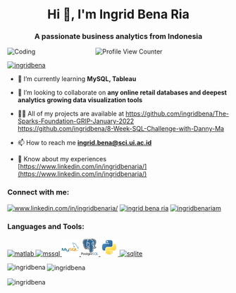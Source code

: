 <h1 align="center">Hi 👋, I'm Ingrid Bena Ria</h1>
<h3 align="center">A passionate business analytics from Indonesia</h3>

![Profile View Counter](https://komarev.com/ghpvc/?username=ingridbena)
<img align="left" alt="Coding" width="200" src="https://media.tenor.com/images/7f24da60ef53d2bfebfb5a30ce56c36c/tenor.gif">

<p align="left"> <a href="https://github.com/ryo-ma/github-profile-trophy"><img src="https://github-profile-trophy.vercel.app/?username=ingridbena" alt="ingridbena" /></a> </p>

- 🌱 I’m currently learning **MySQL, Tableau**

- 👯 I’m looking to collaborate on **any online retail databases and deepest analytics growing data visualization tools**

- 👨‍💻 All of my projects are available at <https://github.com/ingridbena/The-Sparks-Foundation-GRIP-January-2022> <https://github.com/ingridbena/8-Week-SQL-Challenge-with-Danny-Ma>

- 📫 How to reach me **ingrid.bena@sci.ui.ac.id**

- 📄 Know about my experiences [https://www.linkedin.com/in/ingridbenaria/](https://www.linkedin.com/in/ingridbenaria/)

<h3 align="left">Connect with me:</h3>
<p align="left">
<a href="https://linkedin.com/in/www.linkedin.com/in/ingridbenaria/" target="blank"><img align="center" src="https://raw.githubusercontent.com/rahuldkjain/github-profile-readme-generator/master/src/images/icons/Social/linked-in-alt.svg" alt="www.linkedin.com/in/ingridbenaria/" height="30" width="40" /></a>
<a href="https://fb.com/ingrid bena ria" target="blank"><img align="center" src="https://raw.githubusercontent.com/rahuldkjain/github-profile-readme-generator/master/src/images/icons/Social/facebook.svg" alt="ingrid bena ria" height="30" width="40" /></a>
<a href="https://instagram.com/ingridbenariam" target="blank"><img align="center" src="https://raw.githubusercontent.com/rahuldkjain/github-profile-readme-generator/master/src/images/icons/Social/instagram.svg" alt="ingridbenariam" height="30" width="40" /></a>
</p>

<h3 align="left">Languages and Tools:</h3>
<p align="left"> <a href="https://www.mathworks.com/" target="_blank" rel="noreferrer"> <img src="https://upload.wikimedia.org/wikipedia/commons/2/21/Matlab_Logo.png" alt="matlab" width="40" height="40"/> </a> <a href="https://www.microsoft.com/en-us/sql-server" target="_blank" rel="noreferrer"> <img src="https://www.svgrepo.com/show/303229/microsoft-sql-server-logo.svg" alt="mssql" width="40" height="40"/> </a> <a href="https://www.mysql.com/" target="_blank" rel="noreferrer"> <img src="https://raw.githubusercontent.com/devicons/devicon/master/icons/mysql/mysql-original-wordmark.svg" alt="mysql" width="40" height="40"/> </a> <a href="https://www.postgresql.org" target="_blank" rel="noreferrer"> <img src="https://raw.githubusercontent.com/devicons/devicon/master/icons/postgresql/postgresql-original-wordmark.svg" alt="postgresql" width="40" height="40"/> </a> <a href="https://www.python.org" target="_blank" rel="noreferrer"> <img src="https://raw.githubusercontent.com/devicons/devicon/master/icons/python/python-original.svg" alt="python" width="40" height="40"/> </a> <a href="https://www.sqlite.org/" target="_blank" rel="noreferrer"> <img src="https://www.vectorlogo.zone/logos/sqlite/sqlite-icon.svg" alt="sqlite" width="40" height="40"/> </a> </p>

<p><img align="left" src="https://github-readme-stats.vercel.app/api/top-langs?username=ingridbena&show_icons=true&locale=en&layout=compact" alt="ingridbena" /></p>

<p>&nbsp;<img align="center" src="https://github-readme-stats.vercel.app/api?username=ingridbena&show_icons=true&locale=en" alt="ingridbena" /></p>

<p><img align="center" src="https://github-readme-streak-stats.herokuapp.com/?user=ingridbena&" alt="ingridbena" /></p>
